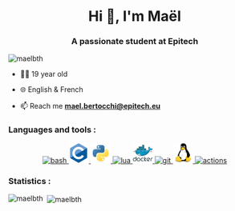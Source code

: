 <h1 align="center">Hi 👋, I'm Maël</h1>
<h3 align="center">A passionate student at Epitech</h3>

<p align="left">
    <img src="https://komarev.com/ghpvc/?username=maelbth&label=Profile%20views&color=0e75b6&style=flat" alt="maelbth" />
</p>

- 👨‍💻 19 year old

- 🌐 English & French

- 📫 Reach me **mael.bertocchi@epitech.eu**

<h3 align="left">Languages and tools :</h3>
<p align="center">
    <a href="https://www.gnu.org/software/bash/" target="_blank" rel="noreferrer">
        <img src="https://www.vectorlogo.zone/logos/gnu_bash/gnu_bash-icon.svg" alt="bash" width="40" height="40"/>
    </a>
    <a href="https://www.cprogramming.com/" target="_blank" rel="noreferrer">
        <img src="https://raw.githubusercontent.com/devicons/devicon/master/icons/c/c-original.svg" alt="c" width="40" height="40"/>
    </a>
    <a href="https://www.python.org" target="_blank" rel="noreferrer">
        <img src="https://raw.githubusercontent.com/devicons/devicon/master/icons/python/python-original.svg" alt="python" width="40" height="40"/>
    </a>
    <a href="https://www.lua.org/" target="_blank" rel="noreferrer">
        <img src="https://upload.wikimedia.org/wikipedia/commons/thumb/c/cf/Lua-Logo.svg/800px-Lua-Logo.svg.png" alt="lua" width="40" height="40"/>
    </a>
    <a href="https://www.docker.com/" target="_blank" rel="noreferrer">
        <img src="https://raw.githubusercontent.com/devicons/devicon/master/icons/docker/docker-original-wordmark.svg" alt="docker" width="40" height="40"/>
    </a>
    <a href="https://git-scm.com/" target="_blank" rel="noreferrer">
        <img src="https://www.vectorlogo.zone/logos/git-scm/git-scm-icon.svg" alt="git" width="40" height="40"/>
    </a>
    <a href="https://www.linux.org/" target="_blank" rel="noreferrer">
        <img src="https://raw.githubusercontent.com/devicons/devicon/master/icons/linux/linux-original.svg" alt="linux" width="40" height="40"/>
    </a>
    <a href="https://github.com/features/actions" target="_blank" rel="noreferrer">
        <img src="https://avatars.githubusercontent.com/u/44036562?s=280&v=4" alt="actions" width="40" height="40"/>
    </a>
</p>

<h3 align="left">Statistics :</h3>
<p>
    <img align="left" src="https://github-readme-stats.vercel.app/api/top-langs?username=maelbth" alt="maelbth"/>
</p>

<p>&nbsp;
    <img align="center" src="https://github-readme-stats.vercel.app/api?username=maelbth&show_icons=true&locale=en" alt="maelbth"/>
</p>
